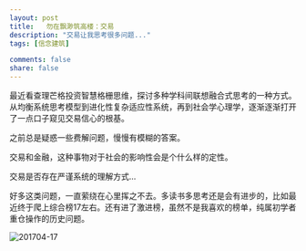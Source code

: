 ```yaml
---
layout: post
title:   勿在飘渺筑高楼：交易
description: "交易让我思考很多问题..."
tags: [信念建筑]

comments: false
share: false
---
```


最近看查理芒格投资智慧格栅思维，探讨多种学科间联想融合式思考的一种方式。从均衡系统思考模型到进化性复杂适应性系统，再到社会学心理学，逐渐逐渐打开了一点口子窥见交易信心的根基。

之前总是疑惑一些费解问题，慢慢有模糊的答案。

交易和金融，这种事物对于社会的影响性会是个什么样的定性。

交易是否存在严谨系统的理解方式...

好多这类问题，一直萦绕在心里挥之不去。多读书多思考还是会有进步的，比如最近终于爬上综合榜17左右。还有进了激进榜，虽然不是我喜欢的榜单，纯属初学者重仓操作的历史问题。


![201704-17](https://ww2.sinaimg.cn/large/006tNc79gy1fesesvkow2j30u02crwtm.jpg)
 

 



